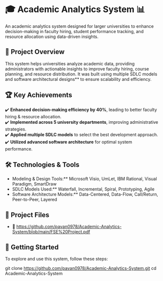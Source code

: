 # 🎓 Academic Analytics System 📊  

An academic analytics system designed for larger universities to enhance decision-making in faculty hiring, student performance tracking, and resource allocation using data-driven insights.

## 📌 Project Overview  
This system helps universities analyze academic data, providing administrators with actionable insights to improve faculty hiring, course planning, and resource distribution. It was built using multiple SDLC models and software architectural designs** to ensure scalability and efficiency.

## 🏆 Key Achievements  
✔️ **Enhanced decision-making efficiency by 40%**, leading to better faculty hiring & resource allocation.  
✔️ **Implemented across 5 university departments**, improving administrative strategies.  
✔️ **Applied multiple SDLC models** to select the best development approach.  
✔️ **Utilized advanced software architecture** for optimal system performance.  

## 🛠️ Technologies & Tools  
- Modeling & Design Tools:** Microsoft Visio, UmLet, IBM Rational, Visual Paradigm, SmartDraw  
- SDLC Models Used:** Waterfall, Incremental, Spiral, Prototyping, Agile  
- Software Architecture Models:** Data-Centered, Data-Flow, Call/Return, Peer-to-Peer, Layered  

## 📄 Project Files    
- 📂 https://github.com/pavan0978/Academic-Analytics-System/blob/main/FSE%20Project.pdf 

## 🚀 Getting Started  
To explore and use this system, follow these steps:  

   git clone https://github.com/pavan0978/Academic-Analytics-System.git
   cd Academic-Analytics-System
